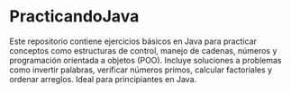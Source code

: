 # PracticandoJava
Este repositorio contiene ejercicios básicos en Java para practicar conceptos como estructuras de control, manejo de cadenas, números y programación orientada a objetos (POO). Incluye soluciones a problemas como invertir palabras, verificar números primos, calcular factoriales y ordenar arreglos. Ideal para principiantes en Java.
